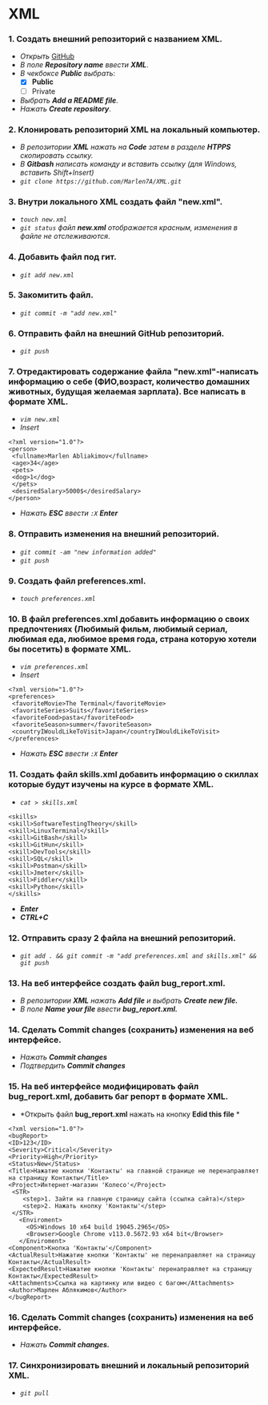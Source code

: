 # XML
 ### __1. Создать внешний репозиторий с названием XML.__ 
 - *Открыть* [GitHub](https://github.com/new "Создание нового репозитория")  
 - *В поле __Repository name__ ввести __XML__*.
 - *В чекбоксе __Public__ выбрать*:
    - [x] __Public__
    - [ ] Private
 -  *Выбрать __Add a README file__.*
 -  *Нажать __Create repository__*.
  ### __2. Клонировать репозиторий XML на локальный компьютер.__ 
 - *В репозитории __XML__ нажать на  __Code__ затем в разделе __HTPPS__ скопировать ссылку.*
 - *В __Gitbash__ написать команду и вставить ссылку (для Windows, вставить Shift+Insert)*
 - *`git clone https://github.com/Marlen7A/XML.git`*
### __3. Внутри локального XML создать файл "new.xml".__ 
- *`touch new.xml`*
- *`git status` файл __new.xml__ отображается красным, изменения в файле не отслеживаются*.
### __4. Добавить файл под гит.__ 
- *`git add new.xml`*
### __5. Закомитить файл.__ 
- *`git commit -m "add new.xml"`*
### __6. Отправить файл на внешний GitHub репозиторий.__ 
- *`git push`*
### __7. Отредактировать содержание файла "new.xml"-написать информацию о себе (ФИО,возраст, количество домашних животных, будущая желаемая зарплата). Все написать в формате XML.__ 
- *`vim new.xml`*
- *Insert*
 ```
<?xml version="1.0"?>
<person>
  <fullname>Marlen Abliakimov</fullname>
  <age>34</age>
  <pets>
  <dog>1</dog>
  </pets>
  <desiredSalary>5000$</desiredSalary>
</person>
 ```
 - *Нажать __ESC__ ввести `:X`  __Enter__*
 ### __8. Отправить изменения на внешний репозиторий.__
- *`git commit -am "new information added"`*
- *`git push`*
### __9. Создать файл preferences.xml.__
- *`touch preferences.xml`*
### __10. В файл preferences.xml добавить информацию о своих предпочтениях (Любимый фильм, любимый сериал, любимая еда, любимое время года, страна которую хотели бы посетить) в формате XML.__
- *`vim preferences.xml`*
- *Insert*
 ```
<?xml version="1.0"?>
<preferences>
  <favoriteMovie>The Terminal</favoriteMovie>
  <favoriteSeries>Suits</favoriteSeries>
  <favoriteFood>pasta</favoriteFood>
  <favoriteSeason>summer</favoriteSeason>
  <countryIWouldLikeToVisit>Japan</countryIWouldLikeToVisit>
</preferences>
```
 - *Нажать __ESC__ ввести `:X`  __Enter__*
### __11. Создать файл skills.xml добавить информацию о скиллах которые будут изучены на курсе в формате XML.__
- *`cat > skills.xml`*
```
<skills>
<skill>SoftwareTestingTheory</skill>
<skill>LinuxTerminal</skill>
<skill>GitBash</skill>
<skill>GitHun</skill>
<skill>DevTools</skill>
<skill>SQL</skill>
<skill>Postman</skill>
<skill>Jmeter</skill>
<skill>Fiddler</skill>
<skill>Python</skill>
</skills>
```
- *__Enter__*
- *__CTRL+C__*
### __12. Отправить сразу 2 файла на внешний репозиторий.__
- *`git add . && git commit -m "add preferences.xml and skills.xml" && git push`*
### __13. На веб интерфейсе создать файл bug_report.xml.__
- *В репозитории __XML__ нажать __Add file__ и выбрать __Create new file.__*
-  *В поле __Name your file__ ввести __bug_report.xml.__*
### __14. Сделать Commit changes (сохранить) изменения на веб интерфейсе.__
-  *Нажать  __Commit changes__*
-  *Подтвердить  __Commit changes__*
### __15. На веб интерфейсе модифицировать файл bug_report.xml, добавить баг репорт в формате XML.__
- *Открыть файл __bug_report.xml__ нажать на кнопку __Edid this file__ *
 ```
<?xml version="1.0"?>
<bugReport>
<ID>123</ID>
<Severity>Critical</Severity>
<Priority>High</Priority>
<Status>New</Status>
<Title>Нажатие кнопки 'Контакты' на главной странице не перенаправляет на страницу Контакты</Title>
<Project>Интернет-магазин 'Колесо'</Project>
  <STR>
     <step>1. Зайти на главную страницу сайта (ссылка сайта)</step>
     <step>2. Нажать кнопку 'Контакты'</step>
  </STR>
    <Enviroment>
      <OS>Windows 10 x64 build 19045.2965</OS>
      <Browser>Google Chrome v113.0.5672.93 x64 bit</Browser>
    </Enviroment>
 <Component>Кнопка 'Контакты'</Component>
 <ActualResult>Нажатие кнопки 'Контакты' не перенаправляет на страницу Контакты</ActualResult>
 <ExpectedResult>Нажатие кнопки 'Контакты' перенаправляет на страницу Контакты</ExpectedResult>
 <Attachments>Cсылка на картинку или видео с багом</Attachments>
 <Author>Марлен Аблякимов</Author>
 </bugReport>
```
### __16. Сделать Commit changes (сохранить) изменения на веб интерфейсе.__
-  *Нажать  __Commit changes.__*
### __17. Синхронизировать внешний и локальный репозиторий XML.__
- *`git pull`*
